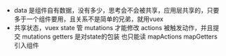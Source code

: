 - data 是组件自有数据，没有多少，思考会不会被共享，应用层共享的，只要多于一个组件要用，且关系不是简单的兄弟，就用vuex
- 共享状态，vuex state 管 mutations 才能修改 actions 被触发动作，并且提交 mutations getters 是对state的包装 也只能读
  mapActions mapGetters 引入组件